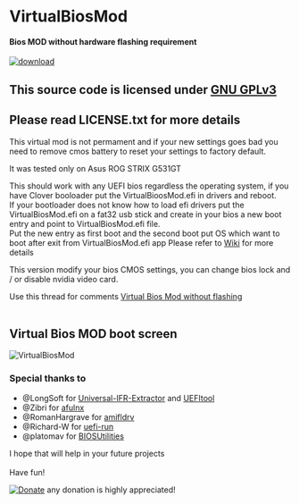 # VirtualBiosMod

#### Bios MOD without hardware flashing requirement
[![download](https://img.shields.io/github/downloads/serdeliuk/VirtualBiosMod/total)](https://github.com/serdeliuk/VirtualBiosMod/releases/download/8/VirtualBiosMod.1.0.8.zip)

## This source code is licensed under [GNU GPLv3](https://www.gnu.org/licenses/gpl-3.0.html#preamble)
## Please read LICENSE.txt for more details


This virtual mod is not permament and if your new settings goes bad you need to remove cmos battery to reset your settings to factory default.

It was tested only on Asus ROG STRIX G531GT 

This should work with any UEFI bios regardless the operating system, if you have Clover booloader put the VirtualBioosMod.efi in drivers and reboot.<br>
If your bootloader does not know how to load efi drivers put the VirtualBiosMod.efi on a fat32 usb stick and create in your bios a new boot entry and point to VirtualBiosMod.efi file.<br>
Put the new entry as first boot and the second boot put OS which want to boot after exit from VirtualBiosMod.efi app
Please refer to [Wiki](https://github.com/serdeliuk/VirtualBiosMod/wiki) for more details

This version modify your bios CMOS settings, you can change bios lock and / or disable nvidia video card.

Use this thread for comments [Virtual Bios Mod without flashing](https://forum.xda-developers.com/t/development-virtualbiosmod-b-i-o-s-mod-without-flashing.4603485/)
<br><br>

Virtual Bios MOD boot screen
---
![VirtualBiosMod](https://github.com/serdeliuk/VirtualBiosMod/blob/master/img/VirtualBiosMod.1.0.8.jpg)

### Special thanks to
- @LongSoft for [Universal-IFR-Extractor](https://github.com/LongSoft/Universal-IFR-Extractor) and [UEFItool](https://github.com/LongSoft/UEFITool)
- @Zibri for [afulnx](https://github.com/Zibri/afulnx)
- @RomanHargrave for [amifldrv](https://github.com/RomanHargrave/amifldrv)
- @Richard-W for [uefi-run](https://github.com/Richard-W/uefi-run)
- @platomav for [BIOSUtilities](https://github.com/platomav/BIOSUtilities)

I hope that will help in your future projects<br><br>
Have fun!

[![Donate](https://img.shields.io/badge/Donate-PayPal-green.svg)](https://paypal.me/serdeliuk) any donation is highly appreciated!
